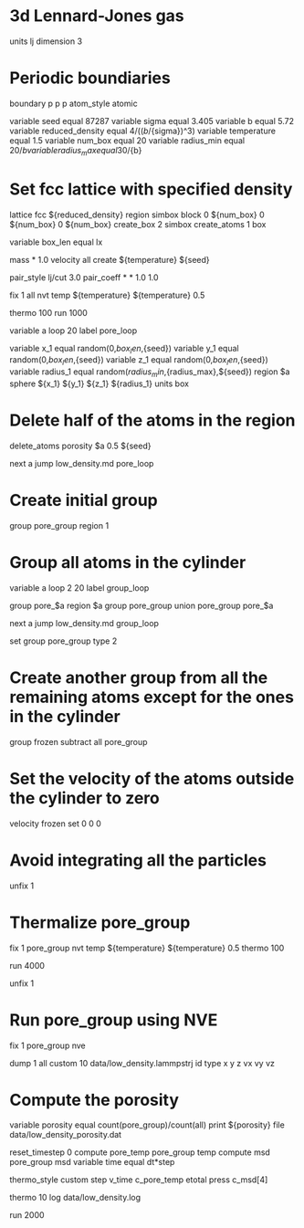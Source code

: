 # 3d Lennard-Jones gas
units lj
dimension 3
# Periodic boundiaries
boundary p p p
atom_style atomic

variable seed equal 87287
variable sigma equal 3.405
variable b equal 5.72
variable reduced_density equal 4/((${b}/${sigma})^3)
variable temperature equal 1.5
variable num_box equal 20
variable radius_min equal 20/${b}
variable radius_max equal 30/${b}

# Set fcc lattice with specified density
lattice fcc ${reduced_density}
region simbox block 0 ${num_box} 0 ${num_box} 0 ${num_box}
create_box 2 simbox
create_atoms 1 box

variable box_len equal lx

mass * 1.0
velocity all create ${temperature} ${seed}

pair_style lj/cut 3.0
pair_coeff * * 1.0 1.0

fix 1 all nvt temp ${temperature} ${temperature} 0.5

thermo 100
run 1000

variable a loop 20
label pore_loop

variable x_1 equal random(0,${box_len},${seed})
variable y_1 equal random(0,${box_len},${seed})
variable z_1 equal random(0,${box_len},${seed})
variable radius_1 equal random(${radius_min},${radius_max},${seed})
region $a sphere ${x_1} ${y_1} ${z_1} ${radius_1} units box

# Delete half of the atoms in the region
delete_atoms porosity $a 0.5 ${seed}

next a
jump low_density.md pore_loop

# Create initial group
group pore_group region 1

# Group all atoms in the cylinder
variable a loop 2 20
label group_loop

group pore_$a region $a
group pore_group union pore_group pore_$a

next a
jump low_density.md group_loop

set group pore_group type 2
# Create another group from all the remaining atoms except for the ones in the cylinder
group frozen subtract all pore_group
# Set the velocity of the atoms outside the cylinder to zero
velocity frozen set 0 0 0
# Avoid integrating all the particles
unfix 1

# Thermalize pore_group
fix 1 pore_group nvt temp ${temperature} ${temperature} 0.5
thermo 100

run 4000

unfix 1
# Run pore_group using NVE
fix 1 pore_group nve

dump 1 all custom 10 data/low_density.lammpstrj id type x y z vx vy vz

# Compute the porosity
variable porosity equal count(pore_group)/count(all)
print ${porosity} file data/low_density_porosity.dat

reset_timestep 0
compute pore_temp pore_group temp
compute msd pore_group msd
variable time equal dt*step

thermo_style custom step v_time c_pore_temp etotal press c_msd[4]

thermo 10
log data/low_density.log

run 2000
